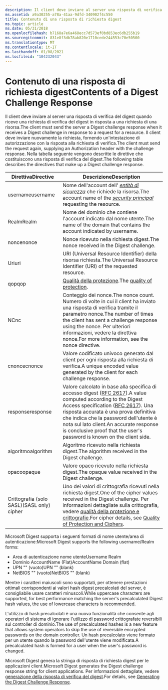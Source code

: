 ```yaml
---
description: Il client deve inviare al server una risposta di verifica del digest quando riceve una richiesta di verifica del digest in risposta a una richiesta di una risorsa.
ms.assetid: a9a30255-a78a-41aa-9dfd-340902f4c550
title: Contenuto di una risposta di richiesta digest
ms.topic: article
ms.date: 05/31/2018
ms.openlocfilehash: b7168a7e6a468ecc7d573ef0bd853ec6db255b19
ms.sourcegitcommit: 831e8f3db78ab820e1710cede244553c70e50500
ms.translationtype: MT
ms.contentlocale: it-IT
ms.lasthandoff: 01/08/2021
ms.locfileid: "104232043"
---
```

# <a name="contents-of-a-digest-challenge-response"></a><span data-ttu-id="d9e14-103">Contenuto di una risposta di richiesta digest</span><span class="sxs-lookup"><span data-stu-id="d9e14-103">Contents of a Digest Challenge Response</span></span>

<span data-ttu-id="d9e14-104">Il client deve inviare al server una risposta di verifica del digest quando riceve una richiesta di verifica del digest in risposta a una richiesta di una risorsa.</span><span class="sxs-lookup"><span data-stu-id="d9e14-104">The client must send the server a Digest challenge response when it receives a Digest challenge in response to a request for a resource.</span></span> <span data-ttu-id="d9e14-105">Il client deve inviare nuovamente la richiesta, fornendo un'intestazione di autorizzazione con la risposta alla richiesta di verifica.</span><span class="sxs-lookup"><span data-stu-id="d9e14-105">The client must send the request again, supplying an Authorization header with the challenge response.</span></span> <span data-ttu-id="d9e14-106">Nella tabella seguente vengono descritte le direttive che costituiscono una risposta di verifica del digest.</span><span class="sxs-lookup"><span data-stu-id="d9e14-106">The following table describes the directives that make up a Digest challenge response.</span></span>



| <span data-ttu-id="d9e14-107">Direttiva</span><span class="sxs-lookup"><span data-stu-id="d9e14-107">Directive</span></span>          | <span data-ttu-id="d9e14-108">Descrizione</span><span class="sxs-lookup"><span data-stu-id="d9e14-108">Description</span></span>                                                                                                                                                                                                                |
|--------------------|----------------------------------------------------------------------------------------------------------------------------------------------------------------------------------------------------------------------------|
| <span data-ttu-id="d9e14-109">username</span><span class="sxs-lookup"><span data-stu-id="d9e14-109">username</span></span>           | <span data-ttu-id="d9e14-110">Nome dell'account dell' [*entità di sicurezza*](/windows/desktop/SecGloss/s-gly) che richiede la risorsa.</span><span class="sxs-lookup"><span data-stu-id="d9e14-110">The account name of the [*security principal*](/windows/desktop/SecGloss/s-gly) requesting the resource.</span></span>                                                                  |
| <span data-ttu-id="d9e14-111">Realm</span><span class="sxs-lookup"><span data-stu-id="d9e14-111">Realm</span></span>              | <span data-ttu-id="d9e14-112">Nome del dominio che contiene l'account indicato dal nome utente.</span><span class="sxs-lookup"><span data-stu-id="d9e14-112">The name of the domain that contains the account indicated by username.</span></span>                                                                                                                                                    |
| <span data-ttu-id="d9e14-113">nonce</span><span class="sxs-lookup"><span data-stu-id="d9e14-113">nonce</span></span>              | <span data-ttu-id="d9e14-114">Nonce ricevuto nella richiesta digest.</span><span class="sxs-lookup"><span data-stu-id="d9e14-114">The nonce received in the Digest challenge.</span></span>                                                                                                                                                                                |
| <span data-ttu-id="d9e14-115">Uri</span><span class="sxs-lookup"><span data-stu-id="d9e14-115">uri</span></span>                | <span data-ttu-id="d9e14-116">URI (Universal Resource Identifier) della risorsa richiesta.</span><span class="sxs-lookup"><span data-stu-id="d9e14-116">The Universal Resource Identifier (URI) of the requested resource.</span></span>                                                                                                                                                         |
| <span data-ttu-id="d9e14-117">qop</span><span class="sxs-lookup"><span data-stu-id="d9e14-117">qop</span></span>                | <span data-ttu-id="d9e14-118">[Qualità della protezione](quality-of-protection.md).</span><span class="sxs-lookup"><span data-stu-id="d9e14-118">The [quality of protection](quality-of-protection.md).</span></span>                                                                                                                                                                    |
| <span data-ttu-id="d9e14-119">NC</span><span class="sxs-lookup"><span data-stu-id="d9e14-119">nc</span></span>                 | <span data-ttu-id="d9e14-120">Conteggio dei nonce.</span><span class="sxs-lookup"><span data-stu-id="d9e14-120">The nonce count.</span></span> <span data-ttu-id="d9e14-121">Numero di volte in cui il client ha inviato una risposta di verifica tramite il parametro nonce.</span><span class="sxs-lookup"><span data-stu-id="d9e14-121">The number of times the client has sent a challenge response using the nonce.</span></span> <span data-ttu-id="d9e14-122">Per ulteriori informazioni, vedere la direttiva nonce.</span><span class="sxs-lookup"><span data-stu-id="d9e14-122">For more information, see the nonce directive.</span></span>                                                                              |
| <span data-ttu-id="d9e14-123">cnonce</span><span class="sxs-lookup"><span data-stu-id="d9e14-123">cnonce</span></span>             | <span data-ttu-id="d9e14-124">Valore codificato univoco generato dal client per ogni risposta alla richiesta di verifica.</span><span class="sxs-lookup"><span data-stu-id="d9e14-124">A unique encoded value generated by the client for each challenge response.</span></span>                                                                                                                                                |
| <span data-ttu-id="d9e14-125">response</span><span class="sxs-lookup"><span data-stu-id="d9e14-125">response</span></span>           | <span data-ttu-id="d9e14-126">Valore calcolato in base alla specifica di accesso digest ([RFC 2617](https://www.ietf.org/rfc/rfc2617.txt)).</span><span class="sxs-lookup"><span data-stu-id="d9e14-126">A value computed according to the Digest Access specification ([RFC 2617](https://www.ietf.org/rfc/rfc2617.txt)).</span></span> <span data-ttu-id="d9e14-127">Una risposta accurata è una prova definitiva che indica che la password dell'utente è nota sul lato client.</span><span class="sxs-lookup"><span data-stu-id="d9e14-127">An accurate response is conclusive proof that the user's password is known on the client side.</span></span> |
| <span data-ttu-id="d9e14-128">algoritmo</span><span class="sxs-lookup"><span data-stu-id="d9e14-128">algorithm</span></span>          | <span data-ttu-id="d9e14-129">Algoritmo ricevuto nella richiesta digest.</span><span class="sxs-lookup"><span data-stu-id="d9e14-129">The algorithm received in the Digest challenge.</span></span>                                                                                                                                                                            |
| <span data-ttu-id="d9e14-130">opaco</span><span class="sxs-lookup"><span data-stu-id="d9e14-130">opaque</span></span>             | <span data-ttu-id="d9e14-131">Valore opaco ricevuto nella richiesta digest.</span><span class="sxs-lookup"><span data-stu-id="d9e14-131">The opaque value received in the Digest challenge.</span></span>                                                                                                                                                                         |
| <span data-ttu-id="d9e14-132">Crittografia (solo SASL)</span><span class="sxs-lookup"><span data-stu-id="d9e14-132">(SASL only) cipher</span></span> | <span data-ttu-id="d9e14-133">Uno dei valori di crittografia ricevuti nella richiesta digest.</span><span class="sxs-lookup"><span data-stu-id="d9e14-133">One of the cipher values received in the Digest challenge.</span></span> <span data-ttu-id="d9e14-134">Per informazioni dettagliate sulla crittografia, vedere [qualità della protezione e crittografie](quality-of-protection-and-ciphers.md).</span><span class="sxs-lookup"><span data-stu-id="d9e14-134">For cipher details, see [Quality of Protection and Ciphers](quality-of-protection-and-ciphers.md).</span></span>                                                             |



 

<span data-ttu-id="d9e14-135">Microsoft Digest supporta i seguenti formati di nome utente/area di autenticazione:</span><span class="sxs-lookup"><span data-stu-id="d9e14-135">Microsoft Digest supports the following username/Realm forms:</span></span>

-   <span data-ttu-id="d9e14-136">Area di autenticazione nome utente</span><span class="sxs-lookup"><span data-stu-id="d9e14-136">Username Realm</span></span>
-   <span data-ttu-id="d9e14-137">Dominio AccountName (Flat)</span><span class="sxs-lookup"><span data-stu-id="d9e14-137">AccountName Domain (flat)</span></span>
-   <span data-ttu-id="d9e14-138">UPN "" (vuoto)</span><span class="sxs-lookup"><span data-stu-id="d9e14-138">UPN "" (blank)</span></span>
-   <span data-ttu-id="d9e14-139">NetBIOS "" (vuoto)</span><span class="sxs-lookup"><span data-stu-id="d9e14-139">NetBIOS "" (blank)</span></span>

<span data-ttu-id="d9e14-140">Mentre i caratteri maiuscoli sono supportati, per ottenere prestazioni ottimali corrispondenti ai valori hash digest precalcolati del server, è consigliabile usare caratteri minuscoli.</span><span class="sxs-lookup"><span data-stu-id="d9e14-140">While uppercase characters are supported, for best performance matching the server's precalculated Digest hash values, the use of lowercase characters is recommended.</span></span>

<span data-ttu-id="d9e14-141">L'utilizzo di hash precalcolati è una nuova funzionalità che consente agli operatori di sistema di ignorare l'utilizzo di password crittografate reversibili sul controller di dominio.</span><span class="sxs-lookup"><span data-stu-id="d9e14-141">The use of precalculated hashes is a new feature that allows system operators to skip the use of reversible encrypted passwords on the domain controller.</span></span> <span data-ttu-id="d9e14-142">Un hash precalcolato viene formato per un utente quando la password dell'utente viene modificata.</span><span class="sxs-lookup"><span data-stu-id="d9e14-142">A precalculated hash is formed for a user when the user's password is changed.</span></span>

<span data-ttu-id="d9e14-143">Microsoft Digest genera la stringa di risposta di richiesta digest per le applicazioni client.</span><span class="sxs-lookup"><span data-stu-id="d9e14-143">Microsoft Digest generates the Digest challenge response string for client applications.</span></span> <span data-ttu-id="d9e14-144">Per informazioni dettagliate, vedere [generazione della risposta di verifica del digest](generating-the-digest-challenge-response.md).</span><span class="sxs-lookup"><span data-stu-id="d9e14-144">For details, see [Generating the Digest Challenge Response](generating-the-digest-challenge-response.md).</span></span>

 

 
